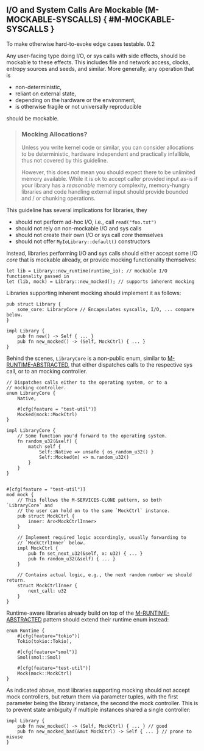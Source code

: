 ﻿<!-- Copyright (c) Microsoft Corporation. Licensed under the MIT license. -->

## I/O and System Calls Are Mockable (M-MOCKABLE-SYSCALLS) { #M-MOCKABLE-SYSCALLS }

<why>To make otherwise hard-to-evoke edge cases testable.</why>
<version>0.2</version>

Any user-facing type doing I/O, or sys calls with side effects, should be mockable to these effects. This includes file and
network access, clocks, entropy sources and seeds, and similar. More generally, any operation that is

- non-deterministic,
- reliant on external state,
- depending on the hardware or the environment,
- is otherwise fragile or not universally reproducible

should be mockable.

> ### <tip></tip> Mocking Allocations?
>
> Unless you write kernel code or similar, you can consider allocations to be deterministic, hardware independent and practically
> infallible, thus not covered by this guideline.
>
> However, this does _not_ mean you should expect there to be unlimited memory available. While it is ok to
> accept caller provided input as-is if your library has a _reasonable_ memory complexity, memory-hungry libraries
> and code handling external input should provide bounded and / or chunking operations.

This guideline has several implications for libraries, they

- should not perform ad-hoc I/O, i.e., call `read("foo.txt")`
- should not rely on non-mockable I/O and sys calls
- should not create their own I/O or sys call _core_ themselves
- should not offer `MyIoLibrary::default()` constructors

Instead, libraries performing I/O and sys calls should either accept some I/O _core_ that is mockable already, or provide mocking functionality themselves:

```rust, ignore
let lib = Library::new_runtime(runtime_io); // mockable I/O functionality passed in
let (lib, mock) = Library::new_mocked(); // supports inherent mocking
```

Libraries supporting inherent mocking should implement it as follows:

```rust, ignore
pub struct Library {
    some_core: LibraryCore // Encapsulates syscalls, I/O, ... compare below.
}

impl Library {
    pub fn new() -> Self { ... }
    pub fn new_mocked() -> (Self, MockCtrl) { ... }
}
```

Behind the scenes, `LibraryCore` is a non-public enum, similar to [M-RUNTIME-ABSTRACTED], that either dispatches
calls to the respective sys call, or to an mocking controller.

```rust, ignore
// Dispatches calls either to the operating system, or to a
// mocking controller.
enum LibraryCore {
    Native,

    #[cfg(feature = "test-util")]
    Mocked(mock::MockCtrl)
}

impl LibraryCore {
    // Some function you'd forward to the operating system.
    fn random_u32(&self) {
        match self {
            Self::Native => unsafe { os_random_u32() }
            Self::Mocked(m) => m.random_u32()
        }
    }
}


#[cfg(feature = "test-util")]
mod mock {
    // This follows the M-SERVICES-CLONE pattern, so both `LibraryCore` and
    // the user can hold on to the same `MockCtrl` instance.
    pub struct MockCtrl {
        inner: Arc<MockCtrlInner>
    }

    // Implement required logic accordingly, usually forwarding to
    // `MockCtrlInner` below.
    impl MockCtrl {
        pub fn set_next_u32(&self, x: u32) { ... }
        pub fn random_u32(&self) { ... }
    }

    // Contains actual logic, e.g., the next random number we should return.
    struct MockCtrlInner {
        next_call: u32
    }
}
```

Runtime-aware libraries already build on top of the [M-RUNTIME-ABSTRACTED] pattern should extend their runtime enum instead:

```rust, ignore
enum Runtime {
    #[cfg(feature="tokio")]
    Tokio(tokio::Tokio),

    #[cfg(feature="smol")]
    Smol(smol::Smol)

    #[cfg(feature="test-util")]
    Mock(mock::MockCtrl)
}
```

As indicated above, most libraries supporting mocking should not accept mock controllers, but return them via parameter tuples,
with the first parameter being the library instance, the second the mock controller. This is to prevent state ambiguity if multiple
instances shared a single controller:

```rust, ignore
impl Library {
    pub fn new_mocked() -> (Self, MockCtrl) { ... } // good
    pub fn new_mocked_bad(&mut MockCtrl) -> Self { ... } // prone to misuse
}
```

[M-RUNTIME-ABSTRACTED]: /guidelines/libs/ux/#M-RUNTIME-ABSTRACTED
